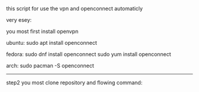this script for use the vpn and openconnect automaticly

very esey:

you most first install openvpn

ubuntu:
sudo apt install openconnect

fedora:
sudo dnf install openconnect
sudo yum install openconnect

arch:
sudo pacman -S openconnect

-------------------------------------------------------

step2 you most clone repository and flowing command:




